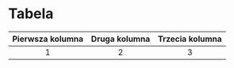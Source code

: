 # Tabela 
|Pierwsza kolumna|Druga kolumna|Trzecia kolumna| 
|:--------------:|:-----------:|:-------------:| 
|1|2|3| 


